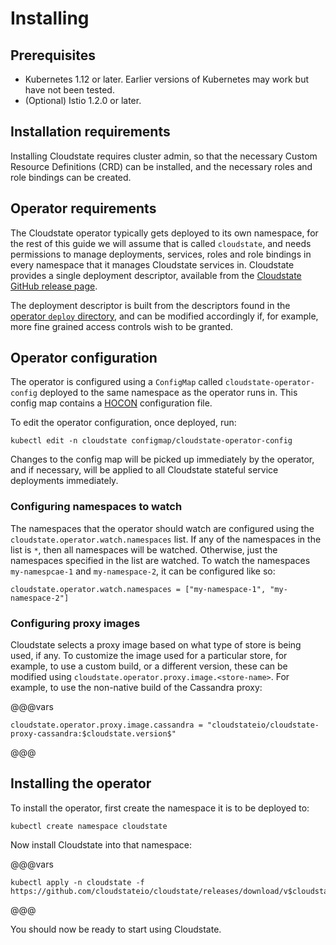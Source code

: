 # Installing

## Prerequisites

* Kubernetes 1.12 or later. Earlier versions of Kubernetes may work but have not been tested.
* (Optional) Istio 1.2.0 or later.

## Installation requirements

Installing Cloudstate requires cluster admin, so that the necessary Custom Resource Definitions (CRD) can be installed, and the necessary roles and role bindings can be created.

## Operator requirements

The Cloudstate operator typically gets deployed to its own namespace, for the rest of this guide we will assume that is called `cloudstate`, and needs permissions to manage deployments, services, roles and role bindings in every namespace that it manages Cloudstate services in. Cloudstate provides a single deployment descriptor, available from the [Cloudstate GitHub release page](https://github.com/cloudstateio/cloudstate/releases).

The deployment descriptor is built from the descriptors found in the [operator `deploy` directory](https://github.com/cloudstateio/cloudstate/blob/master/operator/deploy/), and can be modified accordingly if, for example, more fine grained access controls wish to be granted.

## Operator configuration

The operator is configured using a `ConfigMap` called `cloudstate-operator-config` deployed to the same namespace as the operator runs in. This config map contains a [HOCON](https://github.com/lightbend/config/blob/master/HOCON.md) configuration file.

To edit the operator configuration, once deployed, run:

```
kubectl edit -n cloudstate configmap/cloudstate-operator-config
```

Changes to the config map will be picked up immediately by the operator, and if necessary, will be applied to all Cloudstate stateful service deployments immediately.

### Configuring namespaces to watch

The namespaces that the operator should watch are configured using the `cloudstate.operator.watch.namespaces` list. If any of the namespaces in the list is `*`, then all namespaces will be watched. Otherwise, just the namespaces specified in the list are watched. To watch the namespaces `my-namespcae-1` and `my-namespace-2`, it can be configured like so:

```hocon
cloudstate.operator.watch.namespaces = ["my-namespace-1", "my-namespace-2"]
```

### Configuring proxy images

Cloudstate selects a proxy image based on what type of store is being used, if any. To customize the image used for a particular store, for example, to use a custom build, or a different version, these can be modified using `cloudstate.operator.proxy.image.<store-name>`. For example, to use the non-native build of the Cassandra proxy:

@@@vars
```hocon
cloudstate.operator.proxy.image.cassandra = "cloudstateio/cloudstate-proxy-cassandra:$cloudstate.version$"
```
@@@

## Installing the operator

To install the operator, first create the namespace it is to be deployed to:

```
kubectl create namespace cloudstate
```

Now install Cloudstate into that namespace:

@@@vars
```
kubectl apply -n cloudstate -f https://github.com/cloudstateio/cloudstate/releases/download/v$cloudstate.version$/cloudstate-$cloudstate.version$.yaml
```
@@@

You should now be ready to start using Cloudstate.
